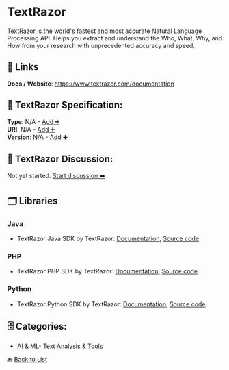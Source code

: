 # TextRazor

TextRazor is the world's fastest and most accurate Natural Language Processing API. Helps you extract and understand the Who, What, Why, and How from your research with unprecedented accuracy and speed.

##  🔗 Links
**Docs / Website**: https://www.textrazor.com/documentation

## 🧬 TextRazor Specification:
**Type**: N/A - [Add ➕](https://github.com/apis-list/apis-list/edit/main/apis.yaml#L19241)  
**URI**: N/A - [Add ➕](https://github.com/apis-list/apis-list/edit/main/apis.yaml#L19241)  
**Version**: N/A - [Add ➕](https://github.com/apis-list/apis-list/edit/main/apis.yaml#L19241)

## 💬 TextRazor Discussion:
Not yet started. [Start discussion ➡️](https://github.com/apis-list/apis-list/discussions/new)

## 🗂️ Libraries
### Java
- TextRazor Java SDK by TextRazor: [Documentation](https://www.textrazor.com/docs/java), [Source code](https://github.com/TextRazor/textrazor-java)
### PHP
- TextRazor PHP SDK by TextRazor: [Documentation](https://www.textrazor.com/docs/php), [Source code](https://github.com/TextRazor/textrazor-php)
### Python
- TextRazor Python SDK by TextRazor: [Documentation](https://www.textrazor.com/docs/python), [Source code](https://github.com/TextRazor/textrazor-python)


## 🗄️ Categories:
- [AI & ML](https://github.com/apis-list/apis-list#ai--ml-)- [Text Analysis & Tools](https://github.com/apis-list/apis-list#text-analysis--tools-)

🔙  [Back to List](https://github.com/apis-list/apis-list)
